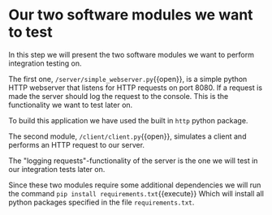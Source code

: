 # Our two software modules we want to test
In this step we will present the two software modules we want to perform integration testing on.

The first one, `/server/simple_webserver.py`{{open}}, is a simple python HTTP webserver that listens for HTTP requests on port 8080. If a request is made the server should log the request to the console. This is the functionality we want to test later on. 

To build this application we have used the built in `http` python package. 

The second module, `/client/client.py`{{open}}, simulates a client and performs an HTTP request to our server.

The "logging requests"-functionality of the server is the one we will test in our integration tests later on.

Since these two modules require some additional dependencies we will run the command
`pip install requirements.txt`{{execute}}
Which will install all python packages specified in the file `requirements.txt`.

